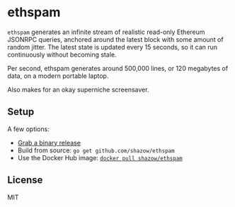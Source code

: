 # ethspam

`ethspam` generates an infinite stream of realistic read-only Ethereum JSONRPC queries,
anchored around the latest block with some amount of random jitter. The latest state is updated every 15 seconds, so it can run continuously without becoming stale.

Per second, ethspam generates around 500,000 lines, or 120 megabytes of data, on a modern portable laptop.

Also makes for an okay superniche screensaver.


## Setup

A few options:

- [Grab a binary release](https://github.com/shazow/ethspam/releases)
- Build from source: `go get github.com/shazow/ethspam`
- Use the Docker Hub image: [`docker pull shazow/ethspam`](https://hub.docker.com/r/shazow/ethspam)


## License

MIT
